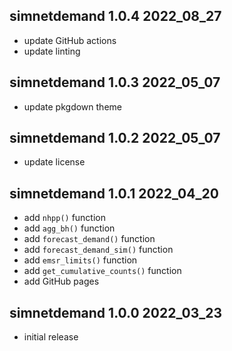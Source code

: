 ## simnetdemand 1.0.4 2022_08_27

* update GitHub actions
* update linting

## simnetdemand 1.0.3 2022_05_07

* update pkgdown theme

## simnetdemand 1.0.2 2022_05_07

* update license

## simnetdemand 1.0.1 2022_04_20

* add `nhpp()` function
* add `agg_bh()` function
* add `forecast_demand()` function
* add `forecast_demand_sim()` function
* add `emsr_limits()` function
* add `get_cumulative_counts()` function
* add GitHub pages

## simnetdemand 1.0.0 2022_03_23

* initial release

